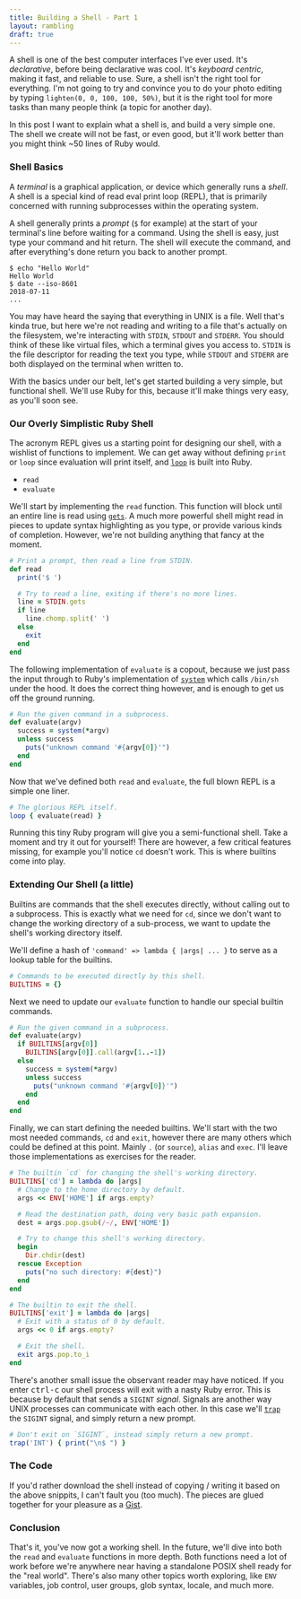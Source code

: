 ```yaml
---
title: Building a Shell - Part 1
layout: rambling
draft: true
---
```


A shell is one of the best computer interfaces I've ever used.
It's *declarative*, before being declarative was cool. It's
*keyboard centric*, making it fast, and reliable to use. Sure, a
shell isn't the right tool for everything. I'm not going to try
and convince you to do your photo editing by typing `lighten(0, 0,
100, 100, 50%)`, but it is the right tool for more tasks than many
people think (a topic for another day).

In this post I want to explain what a shell is, and build a very simple one.
The shell we create will not be fast, or even good, but it'll work better than
you might think ~50 lines of Ruby would.

### Shell Basics

A *terminal* is a graphical application, or device which generally runs a
*shell*. A shell is a special kind of read eval print loop (REPL), that is
primarily concerned with running subprocesses within the operating system.

A shell generally prints a *prompt* (`$` for example) at the start of your
terminal's line before waiting for a command. Using the shell is easy, just
type your command and hit return. The shell will execute the command, and after
everything's done return you back to another prompt.

```
$ echo "Hello World"
Hello World
$ date --iso-8601
2018-07-11
...
```

You may have heard the saying that everything in UNIX is a file. Well that's
kinda true, but here we're not reading and writing to a file that's actually on
the filesystem, we're interacting with `STDIN`, `STDOUT` and `STDERR`. You
should think of these like virtual files, which a terminal gives you access to.
`STDIN` is the file descriptor for reading the text you type, while `STDOUT`
and `STDERR` are both displayed on the terminal when written to.

With the basics under our belt, let's get started building a very simple, but
functional shell. We'll use Ruby for this, because it'll make things very easy,
as you'll soon see.

### Our Overly Simplistic Ruby Shell

The acronym REPL gives us a starting point for designing our shell, with a
wishlist of functions to implement. We can get away without defining `print` or
`loop` since evaluation will print itself, and [`loop`][loop] is built into
Ruby.

- `read`
- `evaluate`

We'll start by implementing the `read` function. This function will block until
an entire line is read using [`gets`][gets]. A much more powerful shell might
read in pieces to update syntax highlighting as you type, or provide various
kinds of completion. However, we're not building anything that fancy at the
moment.

```rb
# Print a prompt, then read a line from STDIN.
def read
  print('$ ')

  # Try to read a line, exiting if there's no more lines.
  line = STDIN.gets
  if line
    line.chomp.split(' ')
  else
    exit
  end
end
```

The following implementation of `evaluate` is a copout, because we just pass
the input through to Ruby's implementation of [`system`][system] which calls
`/bin/sh` under the hood. It does the correct thing however, and is enough to
get us off the ground running.

```rb
# Run the given command in a subprocess.
def evaluate(argv)
  success = system(*argv)
  unless success
    puts("unknown command '#{argv[0]}'")
  end
end
```

Now that we've defined both `read` and `evaluate`, the full blown REPL is a
simple one liner.

```rb
# The glorious REPL itself.
loop { evaluate(read) }
```

Running this tiny Ruby program will give you a semi-functional shell. Take a
moment and try it out for yourself! There are however, a few critical features
missing, for example you'll notice `cd` doesn't work. This is where builtins
come into play.

### Extending Our Shell (a little)

Builtins are commands that the shell executes directly, without calling out
to a subprocess. This is exactly what we need for `cd`, since we don't want to
change the working directory of a sub-process, we want to update the shell's
working directory itself.

We'll define a hash of `'command' => lambda { |args| ... }` to serve as a
lookup table for the builtins.

```rb
# Commands to be executed directly by this shell.
BUILTINS = {}
```

Next we need to update our `evaluate` function to handle our special builtin
commands.

```rb
# Run the given command in a subprocess.
def evaluate(argv)
  if BUILTINS[argv[0]]
    BUILTINS[argv[0]].call(argv[1..-1])
  else
    success = system(*argv)
    unless success
      puts("unknown command '#{argv[0]}'")
    end
  end
end
```

Finally, we can start defining the needed builtins. We'll start with the two
most needed commands, `cd` and `exit`, however there are many others which
could be defined at this point. Mainly `.` (or `source`), `alias` and `exec`.
I'll leave those implementations as exercises for the reader.

```rb
# The builtin `cd` for changing the shell's working directory.
BUILTINS['cd'] = lambda do |args|
  # Change to the home directory by default.
  args << ENV['HOME'] if args.empty?

  # Read the destination path, doing very basic path expansion.
  dest = args.pop.gsub(/~/, ENV['HOME'])

  # Try to change this shell's working directory.
  begin
    Dir.chdir(dest)
  rescue Exception
    puts("no such directory: #{dest}")
  end
end
```

```rb
# The builtin to exit the shell.
BUILTINS['exit'] = lambda do |args|
  # Exit with a status of 0 by default.
  args << 0 if args.empty?

  # Exit the shell.
  exit args.pop.to_i
end
```

There's another small issue the observant reader may have noticed. If you enter
<kbd>ctrl-c</kbd> our shell process will exit with a nasty Ruby error. This is
because by default that sends a `SIGINT` *signal*. Signals are another way UNIX
processes can communicate with each other. In this case we'll [`trap`][trap]
the `SIGINT` signal, and simply return a new prompt.

```rb
# Don't exit on `SIGINT`, instead simply return a new prompt.
trap('INT') { print("\n$ ") }
```

### The Code

If you'd rather download the shell instead of copying / writing it based on the
above snippits, I can't fault you (too much). The pieces are glued together
for your pleasure as a
[Gist](https://gist.github.com/nixpulvis/59d4f60db401f4b3fba6d6781063c7f5).

### Conclusion

That's it, you've now got a working shell. In the future, we'll dive into both
the `read` and `evaluate` functions in more depth. Both functions need a lot
of work before we're anywhere near having a standalone POSIX shell ready for
the "real world". There's also many other topics worth exploring, like `ENV`
variables, job control, user groups, glob syntax, locale, and much more.

[loop]: https://ruby-doc.org/core-2.2.3/Kernel.html#method-i-loop
[gets]: https://ruby-doc.org/core-2.2.3/Kernel.html#method-i-gets
[system]: https://ruby-doc.org/core-2.2.0/Kernel.html#method-i-system
[trap]: https://ruby-doc.org/core-2.2.0/Kernel.html#method-i-trap
